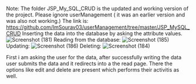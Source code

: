 Note: The folder JSP_My_SQL_CRUD is the updated and working version of the project. Please ignore userManagement ( it was an earlier version and was also not working.)
The link is: https://github.com/ImSourav03/userManagement/tree/master/JSP_MySQL_CRUD
Inserting the data into the database by asking the attribute values.
![Screenshot (181)](https://github.com/ImSourav03/userManagement/assets/110903009/526a5b0f-3740-4ddf-bab4-69ed872d66fe)
Reading from the database:
![Screenshot (185)](https://github.com/ImSourav03/userManagement/assets/110903009/2ca43d2b-dad6-4f89-91c1-3e7c05d1aee0)
Updating:
![Screenshot (186)](https://github.com/ImSourav03/userManagement/assets/110903009/ed56459f-1dda-4aed-b567-af0d03964a4b)
Deleting:
![Screenshot (184)](https://github.com/ImSourav03/userManagement/assets/110903009/1e82cdba-c314-4aa4-9068-e9e708ac3c9d)

First i am asking the user for the data, after successfully writing the data user submits the data and it redirects into a the read page. There the options like edit and delete are present which performs their activitis as well.
